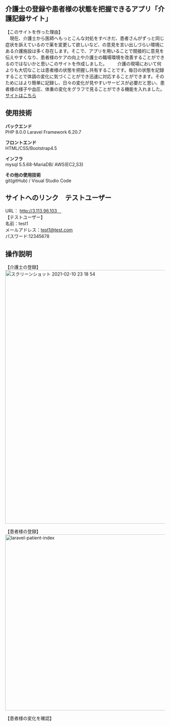 

## 介護士の登録や患者様の状態を把握できるアプリ「介護記録サイト」
【このサイトを作った理由】<br>
　現在、介護士から医師へもっとこんな対処をすべきだ、患者さんがずっと同じ症状を訴えているので薬を変更して欲しいなど、の意見を言い出しづらい環境にある介護施設は多く存在します。そこで、アプリを用いることで間接的に意見を伝えやすくなり、患者様のケアの向上や介護士の職場環境を改善することができるのではないかと思いこのサイトを作成しました。
　　介護の現場において何よりも大切なことは患者様の状態を把握し共有することです。毎日の状態を記録することで体調の変化に気づくことができ迅速に対応することができます。そのためにはより簡単に記録し、日々の変化が見やすいサービスが必要だと思い、患者様の様子や血圧、体重の変化をグラフで見ることができる機能を入れました。
<a href="http://3.113.96.103" alt="">サイトはこちら</a>

## 使用技術
**バックエンド**<br>
PHP 8.0.0
Laravel Framework 6.20.7<br>

**フロントエンド**<br>
HTML/CSS/Bootstrap4.5<br>

**インフラ**<br>
mysql 5.5.68-MariaDB/ AWS(EC2,S3)<br>

**その他の使用技術**<br>
 git(gitHub) / Visual Studio Code 

## サイトへのリンク　テストユーザー<br>
URL： http://3.113.96.103　<br>
【テストユーザー】          <br>
名前：test1             <br>
メールアドレス：test1@test.com <br>
パスワード:12345678

## 操作説明
【介護士の登録】
<img width="798" alt="スクリーンショット 2021-02-10 23 18 54" src="https://user-images.githubusercontent.com/76683891/107521865-65dc5f00-6bf6-11eb-8c44-cdd405b9a9df.png">




【患者様の登録】
<img width="554" alt="laravel-patient-index" src="https://user-images.githubusercontent.com/76683891/107608748-25c1be80-6c80-11eb-985f-6e4be6ab8977.png">


【患者様の変化を確認】



